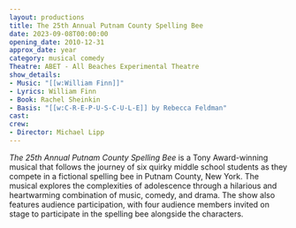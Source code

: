 ```yaml
---
layout: productions
title: The 25th Annual Putnam County Spelling Bee
date: 2023-09-08T00:00:00
opening_date: 2010-12-31
approx_date: year
category: musical comedy
Theatre: ABET - All Beaches Experimental Theatre
show_details:
- Music: "[[w:William Finn]]"
- Lyrics: William Finn
- Book: Rachel Sheinkin
- Basis: "[[w:C-R-E-P-U-S-C-U-L-E]] by Rebecca Feldman"
cast:
crew:
- Director: Michael Lipp
---
```

*The 25th Annual Putnam County Spelling Bee* is a Tony Award-winning musical that follows the journey of six quirky middle school students as they compete in a fictional spelling bee in Putnam County, New York. The musical explores the complexities of adolescence through a hilarious and heartwarming combination of music, comedy, and drama. The show also features audience participation, with four audience members invited on stage to participate in the spelling bee alongside the characters.
